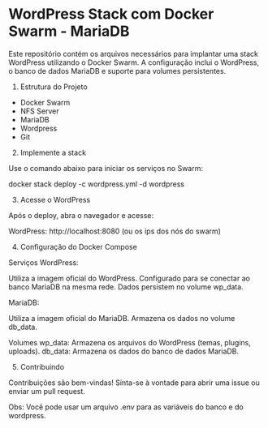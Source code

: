 # WordPress Stack com Docker Swarm - MariaDB

Este repositório contém os arquivos necessários para implantar uma stack WordPress utilizando o Docker Swarm. A configuração inclui o WordPress, o banco de dados MariaDB e suporte para volumes persistentes.

1. Estrutura do Projeto

- Docker Swarm
- NFS Server
- MariaDB
- Wordpress
- Git

2. Implemente a stack

Use o comando abaixo para iniciar os serviços no Swarm:

docker stack deploy -c wordpress.yml -d wordpress

3. Acesse o WordPress

Após o deploy, abra o navegador e acesse:

WordPress: http://localhost:8080 (ou os ips dos nós do swarm)

4. Configuração do Docker Compose

Serviços
WordPress:

Utiliza a imagem oficial do WordPress.
Configurado para se conectar ao banco MariaDB na mesma rede.
Dados persistem no volume wp_data.

MariaDB:

Utiliza a imagem oficial do MariaDB.
Armazena os dados no volume db_data.

Volumes
wp_data: Armazena os arquivos do WordPress (temas, plugins, uploads).
db_data: Armazena os dados do banco de dados MariaDB.

5. Contribuindo

Contribuições são bem-vindas! Sinta-se à vontade para abrir uma issue ou enviar um pull request.


Obs: Você pode usar um arquivo .env para as variáveis do banco e do wordpress.

